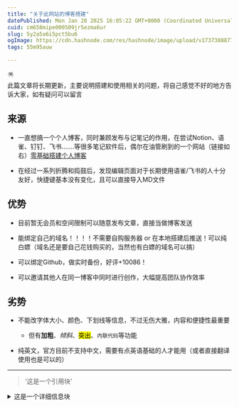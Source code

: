 ```yaml
---
title: "关于此网站的博客搭建"
datePublished: Mon Jan 20 2025 16:05:22 GMT+0000 (Coordinated Universal Time)
cuid: cm658mipe000509jr5ezma6ur
slug: 5y2a5a6i5pct5bu6
ogImage: https://cdn.hashnode.com/res/hashnode/image/upload/v1737388877283/67f3d99c-a846-448c-a848-61147ac2c631.webp
tags: 55m95auw

---
```


<div data-node-type="callout">
<div data-node-type="callout-emoji">🪅</div>
<div data-node-type="callout-text">此篇文章将长期更新，主要说明搭建和使用相关的问题，将自己感觉不好的地方告诉大家，如有疑问可以留言</div>
</div>

## 来源

* 一直想搞一个个人博客，同时兼顾发布与记笔记的作用，在尝试Notion、语雀、钉钉、飞书…….等很多笔记软件后，偶尔在油管刷到的一个网站（链接如右）[零基础搭建个人博客](https://www.youtube.com/watch?v=KaQ_ZeX_Nxs)
    
* 在经过一系列折腾和捣鼓后，发现编辑页面对于长期使用语雀/飞书的人十分友好，快捷键基本没有变化，且可以直接导入MD文件
    

## 优势

* 目前暂无会员和空间限制可以随意发布文章，直接当做博客发送
    
* 能绑定自己的域名！！！！不需要自购服务器 or 在本地搭建后推送！可以纯白嫖（域名还是要自己花钱购买的，当然也有白嫖的域名可以搞）
    
* 可以绑定Github，做实时备份，好评+10086！
    
* 可以邀请其他人在同一博客中同时进行创作，大幅提高团队协作效率
    

## 劣势

* 不能改字体大小、颜色、下划线等信息，不过无伤大雅，内容和便捷性最重要
    
    * 但有**加粗**、*倾斜*、<mark>突出</mark>、`内联代码`等功能
        
* 纯英文，官方目前不支持中文，需要有点英语基础的人才能用（或者直接翻译使用也是可以的）
    

---

> ‘这是一个引用块’

<details data-node-type="hn-details-summary"><summary>这是一个详细信息块</summary><div data-type="detailsContent">详细信息块只能保留这一行内容</div></details>